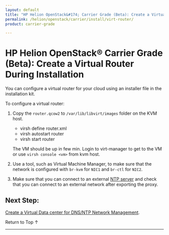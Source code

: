 ```yaml
---
layout: default
title: "HP Helion OpenStack&#174; Carrier Grade (Beta): Create a Virtual Router During Installation"
permalink: /helion/openstack/carrier/install/virt-router/
product: carrier-grade

---
```

<!--UNDER REVISION-->


<script>

function PageRefresh {
onLoad="window.refresh"
}

PageRefresh();

</script>

# HP Helion OpenStack&#174; Carrier Grade (Beta): Create a Virtual Router During Installation 

You can configure a virtual router for your cloud using an installer file in the installation kit.

To configure a virtual router:

1. Copy the `router.qcow2` to `/var/lib/libvirt/images` folder on the KVM host.

	* virsh define router.xml
	* virsh autostart router
	* virsh start router

	The VM should be up in few min. Login to virt-manager to get to the VM or use `virsh console <vm>` from kvm host.

2. Use a tool, such as Virtual Machine Manager, to make sure that the network is configured with `br-kvm` for `NIC1` and `br-ctl` for `NIC2`.
 
3. Make sure that you can connect to an external [NTP server](/helion/openstack/carrier/install/ntp/) and check that you can connect to an external network after exporting the proxy.

## Next Step:

[Create a Virtual Data center for DNS/NTP Network Management](/helion/openstack/carrier/install/datacenter/).


<a href="#top" style="padding:14px 0px 14px 0px; text-decoration: none;"> Return to Top &#8593; </a>

---


